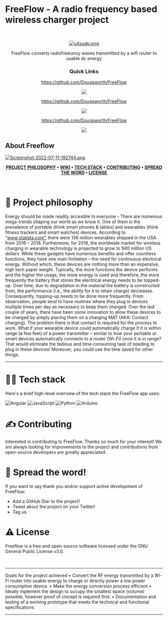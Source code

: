 # FreeFlow - A radio frequency based wireless charger project


<div id="top"></div>
<!--

-->

<!-- PROJECT LOGO -->
<br />
<p align="center">
      <a href="https://im.ge/i/u4sudp"><img src="https://i.im.ge/2022/07/12/u4sudp.png" alt="u4sudp.png" border="0"></a>
</p>






 <p align="center">
  FreeFlow converts radiofrewuncy waves transmitted by a wifi router to usable dc energy
  </p>


<div align='center'>
  
### Quick Links
  
https://github.com/Dougsworth/FreeFlow
  
<img src='https://img.shields.io/badge/HOMEPAGE-gray?style=for-the-badge'>
  
</a>
  
https://github.com/Dougsworth/FreeFlow
  
<img src='https://img.shields.io/badge/RESEARCH-blue?style=for-the-badge'>
  
</a>
  
https://github.com/Dougsworth/FreeFlow
  
<img src='https://img.shields.io/badge/CASE STUDY-green?style=for-the-badge'>
  
</a>
  
</div>


<!-- ABOUT THE PROJECT -->
## About Freeflow

[![Screenshot-2022-07-11-192744.png](https://i.postimg.cc/3wR8h0Xk/Screenshot-2022-07-11-192744.png)](https://postimg.cc/pmwbYT1v)



<div align="center">

**[PROJECT PHILOSOPHY](https://github.com/) • 
[WIKI](https://github.com/) • 
[TECH STACK](https://github.com/) • 
[CONTRIBUTING](https://github.com/) • 
[SPREAD THE WORD](https://github.com/) • 
[LICENSE](https://github.com/)**

</div>

<br />

# 🥸 Project philosophy
Energy should be made readily accesible to everyone - There are numerous mega-trends shaping our world as we know it.
One of them is the prevalence of
portable (think smart phones & tables) and wearables (think fitness trackers and smart watches) devices.
According to “www.statista.com”, there were 136 million wearables shipped in the USA from 2016 – 2018.
Furthermore, for 2018, the worldwide market for wireless charging in wearable technology is projected
to grow to 940 million US dollars.
While these gadgets have numerous benefits and offer countless functions, they have one main limitation
– the need for continuous electrical energy. Without which, these devices are nothing more than an
expensive, high tech paper weight. Typically, the more functions the device performs and the higher the
usage, the more energy is used and therefore, the more frequently the battery that stores the electrical
energy needs to be topped-up. Over time, due to degradation in the material the battery is constructed
from, the performance (i.e., the ability for it to retain charge) decreases. Consequently, topping-up needs
to be done more frequently. From observation, people tend to have routines where they plug in devices
multiple times per day as necessary to keep them charged. Over the last couple of years, there have been
some innovation to allow these devices to be charged by simply placing them on a charging MAT (AKA:
Contact charging). The problem there is that contact is required for the process to work.
What if your wearable device could automatically charge if it is within range (a few feet) of a power
transmitter – similar to how your portable or smart devices automatically connects to a router (Wi-Fi)
once it is in range?
That would eliminate the tedious and time-consuming task of needing to plug in these devices! Moreover,
you could use the time saved for other things.
________________________________________________________



# 👨‍💻 Tech stack

Here's a brief high-level overview of the tech stack the FreeFlow app uses:

![Angular](https://img.shields.io/badge/angular-%23DD0031.svg?style=for-the-badge&logo=angular&logoColor=white)
![JavaScript](https://img.shields.io/badge/javascript-%23323330.svg?style=for-the-badge&logo=javascript&logoColor=%23F7DF1E)
![Python](https://img.shields.io/badge/python-3670A0?style=for-the-badge&logo=python&logoColor=ffdd54)
![Arduino](https://img.shields.io/badge/-Arduino-00979D?style=for-the-badge&logo=Arduino&logoColor=white)


# ✍️ Contributing

Interested in contributing to FreeFlow. Thanks so much for your interest! We are always looking for improvements to the project and contributions from open-source developers are greatly appreciated.


# 🌟 Spread the word!

If you want to say thank you and/or support active development of FreeFlow:

- Add a GitHub Star to the project!
- Tweet about the project on your Twitter!
- Tag us 




# ⚠️ License

Freeflow is a free and open-source software licensed under the GNU General Public License v3.0. 

<br />

---


Goals for the project achieved
• Convert the RF energy transmitted by a Wi-Fi router into usable energy to charge or directly power
a low power consumption device.
• Make the energy conversion process efficient
• Ideally mplement the design to occupy the smallest space (volume) possible, however proof of cincept is required first.
• Documentation and testing of a working prototype that meets the technical and functional
specifications 
_____________________________________________

